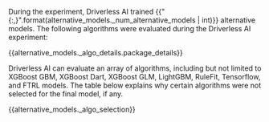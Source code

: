 During the experiment, Driverless AI trained {{"{:,}".format(alternative_models._num_alternative_models | int)}} alternative models. The following algorithms were evaluated during the Driverless AI experiment:

{{alternative_models._algo_details.package_details}}

Driverless AI can evaluate an array of algorithms, including but not limited to XGBoost GBM, XGBoost Dart, XGBoost GLM, LightGBM, RuleFit, Tensorflow, and FTRL models. The table below explains why certain algorithms were not selected for the final model, if any.

{{alternative_models._algo_selection}}

